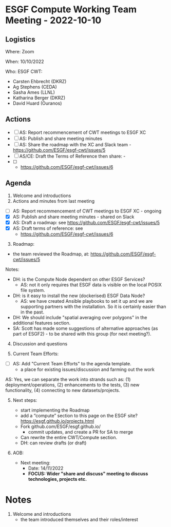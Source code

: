 # ESGF Compute Working Team Meeting - 2022-10-10

## Logistics

Where: Zoom

When:  10/10/2022

Who:   ESGF CWT:
   - Carsten Ehbrecht (DKRZ)
   - Ag Stephens (CEDA)
   - Sasha Ames (LLNL)
   - Katharina Berger (DKRZ)
   - David Huard (Ouranos)

## Actions

- [ ] AS: Report recommencement of CWT meetings to ESGF XC
- [ ] AS: Publish and share meeting minutes
- [ ] AS: Share the roadmap with the XC and Slack team - https://github.com/ESGF/esgf-cwt/issues/5 
- [ ] AS/CE: Draft the Terms of Reference then share: - 
- [ ] 
   - https://github.com/ESGF/esgf-cwt/issues/6 

## Agenda

1. Welcome and introductions
2. Actions and minutes from last meeting
- [ ] AS: Report recommencement of CWT meetings to ESGF XC - ongoing
- [x] AS: Publish and share meeting minutes - shared on Slack
- [x] AS: Draft a roadmap: see https://github.com/ESGF/esgf-cwt/issues/5 
- [x] AS: Draft terms of reference: see 
   - https://github.com/ESGF/esgf-cwt/issues/6 

3. Roadmap:
- the team reviewed the Roadmap, at: https://github.com/ESGF/esgf-cwt/issues/5

Notes:
- DH: is the Compute Node dependent on other ESGF Services?
  - AS: not it only requires that ESGF data is visible on the local POSIX file system.
- DH: is it easy to install the new (dockerised) ESGF Data Node?
  - AS: we have created Ansible playbooks to set it up and we are supporting partners with the installation.
        So it is certainly easier than in the past.
- DH: We should include "spatial averaging over polygons" in the additional features section.  
- SA: Scott has made some suggestions of alternative approaches (as part of ESGF2) - to be shared with this group (for next meeting?).

4. Discussion and questions

5. Current Team Efforts:

- [ ] AS: Add "Current Team Efforts" to the agenda template.
  - a place for existing issues/discussion and farming out the work

AS: Yes, we can separate the work into strands such as: (1) deployment/operations, (2) enhancements to the tests, (3) new functionality, (4) connecting to new datasets/projects.

5. Next steps:
   - start implementing the Roadmap
   - add a “compute” section to this page on the ESGF site? https://esgf.github.io/projects.html
   - Fork github.com/ESGF/esgf.github.io/
     - commit updates, and create a PR for SA to merge
   - Can rewrite the entire CWT/Compute section.
   - DH: can review drafts (or draft)

6. AOB:
   - Next meeting:
     - Date: 14/11/2022
     - **FOCUS: Wider "share and discuss" meeting to discuss technologies, projects etc.**
 
# Notes

1. Welcome and introductions
   - the team introduced themselves and their roles/interest

